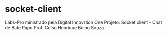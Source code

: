 # socket-client
Labs-Pro ministrado pela Digital Innovation One
Projeto: Socket client - Chat de Bate Papo
Prof: Celso Henrique
Breno Souza

